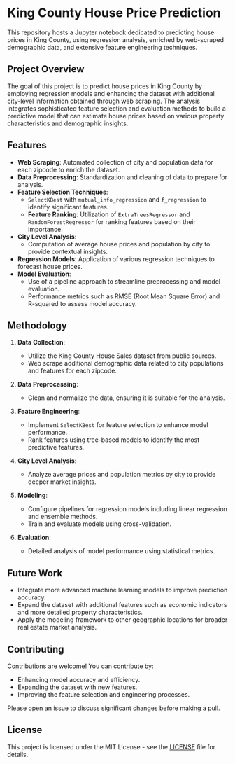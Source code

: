 # King County House Price Prediction

This repository hosts a Jupyter notebook dedicated to predicting house prices in King County, using regression analysis, enriched by web-scraped demographic data, and extensive feature engineering techniques.

## Project Overview

The goal of this project is to predict house prices in King County by employing regression models and enhancing the dataset with additional city-level information obtained through web scraping. The analysis integrates sophisticated feature selection and evaluation methods to build a predictive model that can estimate house prices based on various property characteristics and demographic insights.

## Features

- **Web Scraping**: Automated collection of city and population data for each zipcode to enrich the dataset.
- **Data Preprocessing**: Standardization and cleaning of data to prepare for analysis.
- **Feature Selection Techniques**:
  - `SelectKBest` with `mutual_info_regression` and `f_regression` to identify significant features.
  - **Feature Ranking**: Utilization of `ExtraTreesRegressor` and `RandomForestRegressor` for ranking features based on their importance.
- **City Level Analysis**:
  - Computation of average house prices and population by city to provide contextual insights.
- **Regression Models**: Application of various regression techniques to forecast house prices.
- **Model Evaluation**:
  - Use of a pipeline approach to streamline preprocessing and model evaluation.
  - Performance metrics such as RMSE (Root Mean Square Error) and R-squared to assess model accuracy.

## Methodology

1. **Data Collection**:
   - Utilize the King County House Sales dataset from public sources.
   - Web scrape additional demographic data related to city populations and features for each zipcode.

2. **Data Preprocessing**:
   - Clean and normalize the data, ensuring it is suitable for the analysis.

3. **Feature Engineering**:
   - Implement `SelectKBest` for feature selection to enhance model performance.
   - Rank features using tree-based models to identify the most predictive features.

4. **City Level Analysis**:
   - Analyze average prices and population metrics by city to provide deeper market insights.

5. **Modeling**:
   - Configure pipelines for regression models including linear regression and ensemble methods.
   - Train and evaluate models using cross-validation.

6. **Evaluation**:
   - Detailed analysis of model performance using statistical metrics.

## Future Work

- Integrate more advanced machine learning models to improve prediction accuracy.
- Expand the dataset with additional features such as economic indicators and more detailed property characteristics.
- Apply the modeling framework to other geographic locations for broader real estate market analysis.

## Contributing

Contributions are welcome! You can contribute by:
- Enhancing model accuracy and efficiency.
- Expanding the dataset with new features.
- Improving the feature selection and engineering processes.

Please open an issue to discuss significant changes before making a pull.

## License

This project is licensed under the MIT License - see the [LICENSE](LICENSE.md) file for details.
